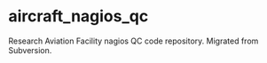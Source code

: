 # aircraft_nagios_qc
Research Aviation Facility nagios QC code repository. Migrated from Subversion.
